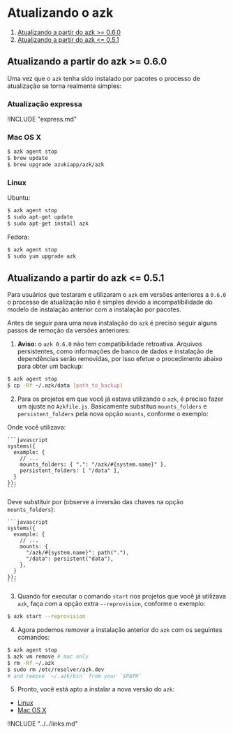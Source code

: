 # Atualizando o azk

1. [Atualizando a partir do azk >= 0.6.0](upgrading.html#atualizando-a-partir-do-azk--060)
1. [Atualizando a partir do azk <= 0.5.1](upgrading.html#atualizando-a-partir-do-azk--051)

## Atualizando a partir do azk >= 0.6.0

Uma vez que o `azk` tenha sido instalado por pacotes o processo de atualização se torna realmente simples:

### Atualização expressa

!INCLUDE "express.md"

### Mac OS X

```bash
$ azk agent stop
$ brew update
$ brew upgrade azukiapp/azk/azk
```

### Linux

Ubuntu:

```bash
$ azk agent stop
$ sudo apt-get update
$ sudo apt-get install azk
```

Fedora:

```bash
$ azk agent stop
$ sudo yum upgrade azk
```

## Atualizando a partir do azk <= 0.5.1

Para usuários que testaram e utilizaram o `azk` em versões anteriores a `0.6.0` o processo de atualização não é simples devido a incompatibilidade do modelo de instalação anterior com a instalação por pacotes.

Antes de seguir para uma nova instalação do `azk` é preciso seguir alguns passos de remoção da versões anteriores:

1. **Aviso:** o `azk 0.6.0` não tem compatibilidade retroativa. Arquivos persistentes, como informações de banco de dados e instalação de dependências serão removidas, por isso efetue o procedimento abaixo para obter um backup:

  ```bash
  $ azk agent stop
  $ cp -Rf ~/.azk/data [path_to_backup]
  ```

2. Para os projetos em que você já estava utilizando o `azk`, é preciso fazer um ajuste no `Azkfile.js`. Basicamente substitua `mounts_folders` e `persistent_folders` pela nova opção `mounts`, conforme o exemplo:

  Onde você utilizava:

    ```javascript
    systems({
      example: {
        // ...
        mounts_folders: { ".": "/azk/#{system.name}" },
        persistent_folders: [ "/data" ],
      }
    });
    ```

  Deve substituir por (observe a inversão das chaves na opção `mounts_folders`):

    ```javascript
    systems({
      example: {
        // ...
        mounts: {
          "/azk/#{system.name}": path("."),
          "/data": persistent("data"),
        },
      }
    });
    ```

3. Quando for executar o comando `start` nos projetos que você já utilizava `azk`, faça com a opção extra `--reprovision`, conforme o exemplo:

  ```bash
  $ azk start --reprovision
  ```

4. Agora podemos remover a instalação anterior do `azk` com os seguintes comandos:

  ```bash
  $ azk agent stop
  $ azk vm remove # mac only
  $ rm -Rf ~/.azk
  $ sudo rm /etc/resolver/azk.dev
  # and remove `~/.azk/bin` from your `$PATH`
  ```

5. Pronto, você está apto a instalar a nova versão do `azk`:

  * [Linux](linux.md#requisitos)
  * [Mac OS X](mac_os_x.md#requisitos)

!INCLUDE "../../links.md"
